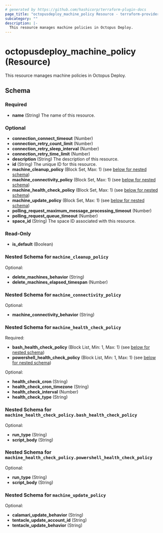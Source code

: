 ```yaml
---
# generated by https://github.com/hashicorp/terraform-plugin-docs
page_title: "octopusdeploy_machine_policy Resource - terraform-provider-octopusdeploy"
subcategory: ""
description: |-
  This resource manages machine policies in Octopus Deploy.
---
```


# octopusdeploy_machine_policy (Resource)

This resource manages machine policies in Octopus Deploy.



<!-- schema generated by tfplugindocs -->
## Schema

### Required

- **name** (String) The name of this resource.

### Optional

- **connection_connect_timeout** (Number)
- **connection_retry_count_limit** (Number)
- **connection_retry_sleep_interval** (Number)
- **connection_retry_time_limit** (Number)
- **description** (String) The description of this resource.
- **id** (String) The unique ID for this resource.
- **machine_cleanup_policy** (Block Set, Max: 1) (see [below for nested schema](#nestedblock--machine_cleanup_policy))
- **machine_connectivity_policy** (Block Set, Max: 1) (see [below for nested schema](#nestedblock--machine_connectivity_policy))
- **machine_health_check_policy** (Block Set, Max: 1) (see [below for nested schema](#nestedblock--machine_health_check_policy))
- **machine_update_policy** (Block Set, Max: 1) (see [below for nested schema](#nestedblock--machine_update_policy))
- **polling_request_maximum_message_processing_timeout** (Number)
- **polling_request_queue_timeout** (Number)
- **space_id** (String) The space ID associated with this resource.

### Read-Only

- **is_default** (Boolean)

<a id="nestedblock--machine_cleanup_policy"></a>
### Nested Schema for `machine_cleanup_policy`

Optional:

- **delete_machines_behavior** (String)
- **delete_machines_elapsed_timespan** (Number)


<a id="nestedblock--machine_connectivity_policy"></a>
### Nested Schema for `machine_connectivity_policy`

Optional:

- **machine_connectivity_behavior** (String)


<a id="nestedblock--machine_health_check_policy"></a>
### Nested Schema for `machine_health_check_policy`

Required:

- **bash_health_check_policy** (Block List, Min: 1, Max: 1) (see [below for nested schema](#nestedblock--machine_health_check_policy--bash_health_check_policy))
- **powershell_health_check_policy** (Block List, Min: 1, Max: 1) (see [below for nested schema](#nestedblock--machine_health_check_policy--powershell_health_check_policy))

Optional:

- **health_check_cron** (String)
- **health_check_cron_timezone** (String)
- **health_check_interval** (Number)
- **health_check_type** (String)

<a id="nestedblock--machine_health_check_policy--bash_health_check_policy"></a>
### Nested Schema for `machine_health_check_policy.bash_health_check_policy`

Optional:

- **run_type** (String)
- **script_body** (String)


<a id="nestedblock--machine_health_check_policy--powershell_health_check_policy"></a>
### Nested Schema for `machine_health_check_policy.powershell_health_check_policy`

Optional:

- **run_type** (String)
- **script_body** (String)



<a id="nestedblock--machine_update_policy"></a>
### Nested Schema for `machine_update_policy`

Optional:

- **calamari_update_behavior** (String)
- **tentacle_update_account_id** (String)
- **tentacle_update_behavior** (String)


